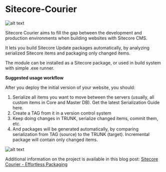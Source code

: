 Sitecore-Courier
================

![alt text](http://s15.postimage.org/ccekm5nif/user4919_pic11858_1270227074.jpg?noCache=1349180768)

Sitecore Courier aims to fill the gap between the development and production environments when building websites with Sitecore CMS.

It lets you build Sitecore Update packages automatically, by analyzing serialized Sitecore items and packaging only changed items.

 The module can be installed as a Sitecore package, or used in build system with simple .exe runner.

**Suggested usage workflow**

After you deploy the initial version of your website, you should:

1. Serialize all items you want to move between the servers (usually, all custom items in Core and Master DB). Get the latest Serialization Guide here.
2. Create a TAG from it in a version control system
3. Keep doing changes in TRUNK, serialize changed items, commit them, etc.
4. And packages will be generated automatically, by comparing serialization from TAG (source) to the TRUNK (target). Incremental package will contain only changed items.

![alt text](http://2.bp.blogspot.com/-B5KLMs5DgNg/UGry9eD7mgI/AAAAAAAAATM/GpMaEvweH8M/s1600/webrunner.jpg)


Additional information on the project is available in this blog post: [Sitecore Courier - Effortless Packaging](http://sitecoresnippets.blogspot.com/2012/10/sitecore-courier-effortless-packaging.html)

